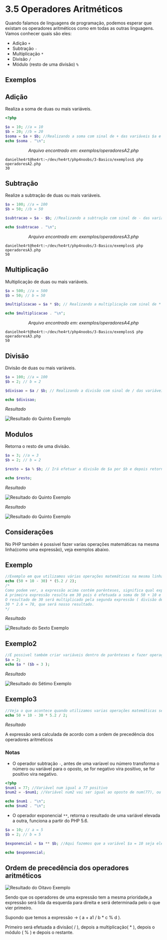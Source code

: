 # 3.5 Operadores Aritméticos

Quando falamos de linguagens de programação, podemos esperar que existam os operadores aritméticos como em todas as outras linguagens. Vamos conhecer quais são eles:

- Adição `+`
- Subtração `-`
- Multiplicação `*`
- Divisão `/`
- Módulo (resto de uma divisão) `%`

## Exemplos

## Adição
Realiza a soma de duas ou mais variáveis.

```php
<?php

$a = 10; //a = 10
$b = 20; //b = 20
$soma = $a + $b; //Realizando a soma com sinal de + das variáveis $a e $b
echo $soma . "\n";
```

<p align="center"><i>Arquivo encontrado em: exemplos/operadoresA2.php</i></p>

```console
danielhe4rt@he4rt:~/dev/he4rt/php4noobs/3-Basico/exemplos$ php operadoresA2.php
30
```

## Subtração
Realize a subtração de duas ou mais variáveis.

```php
$a = 100; //a = 100
$b = 50; //b = 50

$subtracao = $a - $b; //Realizando a subtração com sinal de - das variáveis $a e $b

echo $subtracao . "\n";

```

<p align="center"><i>Arquivo encontrado em: exemplos/operadoresA3.php</i></p>

```console
danielhe4rt@he4rt:~/dev/he4rt/php4noobs/3-Basico/exemplos$ php operadoresA3.php
50
```

## Multiplicação
Multiplicação de duas ou mais variáveis.

```php
$a = 500; //a = 500
$b = 50; // b = 50

$multiplicacao = $a * $b; // Realizando a multiplicação com sinal de * das variáveis $a e $b

echo $multiplicacao . "\n";

```

<p align="center"><i>Arquivo encontrado em: exemplos/operadoresA4.php</i></p>

```console
danielhe4rt@he4rt:~/dev/he4rt/php4noobs/3-Basico/exemplos$ php operadoresA3.php
50
```

## Divisão
Divisão de duas ou mais variáveis.

```php
$a = 100; //a = 100
$b = 2; // b = 2

$divisao = $a / $b; // Realizando a divisão com sinal de / das variáveis $a e $b

echo $divisao;

```

_Resultado_

![Resultado do Quinto Exemplo](https://i.imgur.com/NFIjLcW.png)

## Modulos
Retorna o resto de uma divisão.

```php
$a = 3; //a = 3
$b = 2; // b = 2

$resto = $a % $b; // Irá efetuar a divisão de $a por $b e depois retornar o resto da divisão

echo $resto;

```

_Resultado_

![Resultado do Quinto Exemplo](https://i.imgur.com/TBtUD1x.png)

_Resultado_

![Resultado do Quinto Exemplo](https://i.imgur.com/3i83LR3.png)

## Considerações

<p>No PHP também é possivel fazer varias operações matemáticas na mesma linha(como uma expressão), veja exemplos abaixo.</p>

## Exemplo

```php
//Exemplo em que utilizamos várias operações matemáticas na mesma linha
echo (50 + 10 - 30) * (5.2 / 2);
/*
Como podem ver, a expressão acima contém parênteses, significa qual expressão será executada primeiro.
A primeira expressão resulta em 30 pois é efetuada a soma de 50 + 10 e depois a subtração de - 30.
O resultado de 30 será multiplicado pela segunda expressão ( divisão de 5.2 / 2 ) que é igual a (2.6).
30 * 2.6 = 78, que será nosso resultado.
*/
```

_Resultado_

![Resultado do Sexto Exemplo](https://i.imgur.com/SGW4rSH.png)

## Exemplo2

```php
//É possivel também criar variáveis dentro de parênteses e fazer operações com a mesma.
$a = 2;
echo $a * ($b = 3 );
```

_Resultado_

![Resultado do Sétimo Exemplo](https://i.imgur.com/rn8oTN7.png)

## Exemplo3

```php
//Veja o que acontece quando utilizamos varias operações matemáticas sem parênteses:
echo 50 + 10 - 30 * 5.2 / 2;

```

_Resultado_

<p>A expressão será calculada de acordo com a ordem de precedência dos operadores aritméticos</p>

### Notas

* O operador subtração `-`, antes de uma varíavel ou número transforma o número ou variável para o oposto, se for negativo vira positivo, se for positivo vira negativo.
```php
<?php
$num1 = 77; //Variável num igual a 77 positivo
$num2 = -$num1; //Variável num2 vai ser igual ao oposto de num(77), ou seja, 77 negativo

echo $num1 . "\n";
echo $num2 . "\n";

```

* O operador exponencial `**`, retorna o resultado de uma variável elevada a outra, funciona a partir do PHP 5.6.
```php
$a = 10; // a = 5
$b = 2; // b = 5

$exponencial = $a ** $b; //Aqui fazemos que a variável $a = 10 seja elevada a $b = 2, ou seja, 10x10 = 100

echo $exponencial;

```

## Ordem de precedência dos operadores aritméticos

![Resultado do Oitavo Exemplo](https://i.imgur.com/S8RXKIc.png)

Sendo que os operadores de uma expressão tem a mesma prioridade,a expressão será lida da esquerda para direita e será determinada pelo o que vier primeiro.

Supondo que temos a expressão -> ( a + a1 / b \* c % d ).

Primeiro será efetuada a divisão( / ), depois a multiplicação( \* ), depois o módulo ( % ) e depois o restante.
